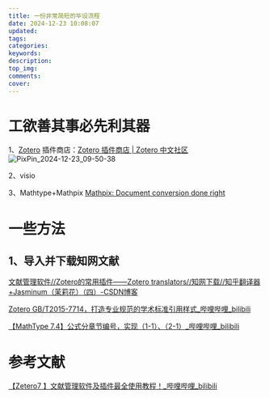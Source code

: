 ```yaml
---
title: 一份非常简短的毕设流程
date: 2024-12-23 10:08:07
updated:
tags:
categories:
keywords:
description:
top_img:
comments:
cover:
---
```


# 工欲善其事必先利其器

1、[Zotero](https://www.zotero.org/)
插件商店：[Zotero 插件商店 | Zotero 中文社区](https://zotero-chinese.com/plugins/)
![PixPin_2024-12-23_09-50-38](https://bu.dusays.com/2024/12/23/6768c82cb3af7.png)

2、visio

3、Mathtype+Mathpix
[Mathpix: Document conversion done right](https://mathpix.com/)

# 一些方法

## 1、导入并下载知网文献
[文献管理软件//Zotero的常用插件——Zotero translators//知网下载//知乎翻译器+Jasminum（茉莉花）（四）-CSDN博客](https://blog.csdn.net/qq_43210428/article/details/120377475?ops_request_misc=%7B%22request%5Fid%22%3A%225e0b61f2a05096f6a9fb779211986043%22%2C%22scm%22%3A%2220140713.130102334.pc%5Fblog.%22%7D&request_id=5e0b61f2a05096f6a9fb779211986043&biz_id=0&utm_medium=distribute.pc_search_result.none-task-blog-2~blog~first_rank_ecpm_v1~rank_v31_ecpm-1-120377475-null-null.nonecase&utm_term=zotero中文引用&spm=1018.2226.3001.4450)

[Zotero GB/T2015-7714，打造专业规范的学术标准引用样式_哔哩哔哩_bilibili](https://www.bilibili.com/video/BV1eSiZYHEKB?spm_id_from=333.788.recommend_more_video.0&vd_source=851eb39e369398dfd488218128ad07b6)

[【MathType 7.4】公式分章节编号，实现（1-1）、（2-1）_哔哩哔哩_bilibili](https://www.bilibili.com/video/BV1Hi4y1N7t9/?spm_id_from=333.1007.top_right_bar_window_history.content.click&vd_source=851eb39e369398dfd488218128ad07b6)

# 参考文献

[【Zetero7 】文献管理软件及插件最全使用教程！_哔哩哔哩_bilibili](https://www.bilibili.com/video/BV12W1SYzEyV/?spm_id_from=333.337.search-card.all.click&vd_source=851eb39e369398dfd488218128ad07b6)
